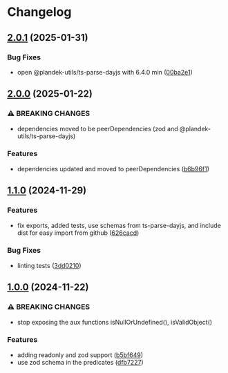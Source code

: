 # Changelog

## [2.0.1](https://github.com/plandek-utils/plain-object/compare/v2.0.0...v2.0.1) (2025-01-31)


### Bug Fixes

* open @plandek-utils/ts-parse-dayjs with 6.4.0 min ([00ba2e1](https://github.com/plandek-utils/plain-object/commit/00ba2e1eb7531f2637596a98506f3c01dc90e1e6))

## [2.0.0](https://github.com/plandek-utils/plain-object/compare/v1.1.0...v2.0.0) (2025-01-22)


### ⚠ BREAKING CHANGES

* dependencies moved to be peerDependencies (zod and @plandek-utils/ts-parse-dayjs)

### Features

* dependencies updated and moved to peerDependencies ([b6b96f1](https://github.com/plandek-utils/plain-object/commit/b6b96f19f91c06842ba403c34834a3c56b2a37f0))

## [1.1.0](https://github.com/plandek-utils/plain-object/compare/v1.0.0...v1.1.0) (2024-11-29)


### Features

* fix exports, added tests, use schemas from ts-parse-dayjs, and include dist for easy import from github ([626cacd](https://github.com/plandek-utils/plain-object/commit/626cacd2994ae4fc6c848b5eca0da1818f4d1bb4))


### Bug Fixes

* linting tests ([3dd0210](https://github.com/plandek-utils/plain-object/commit/3dd0210d4a0e7ee8b860bbe2a98bf9c6c394e7da))

## [1.0.0](https://github.com/plandek-utils/plain-object/compare/v0.3.0...v1.0.0) (2024-11-22)


### ⚠ BREAKING CHANGES

* stop exposing the aux functions isNullOrUndefined(), isValidObject()

### Features

* adding readonly and zod support ([b5bf649](https://github.com/plandek-utils/plain-object/commit/b5bf6490ace1eb0d4f79fc9d5b6dc636b28c7c15))
* use zod schema in the predicates ([dfb7227](https://github.com/plandek-utils/plain-object/commit/dfb722790624adf23bb48219631d4cd6fc38740c))
